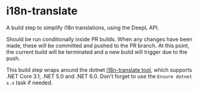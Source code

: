 # i18n-translate

A build step to simplify i18n translations, using the DeepL API.

Should be run conditionally inside PR builds. When any changes have been made, these will be committed and pushed to the PR branch. At this point, the current build will be terminated and a new build will trigger due to the push.

This build step wraps around the dotnet [i18n-translate tool](https://www.nuget.org/packages/dotnet-i18n-translate), which supports .NET Core 3.1, .NET 5.0 and .NET 6.0. Don't forget to use the `Ensure dotnet x.x` task if needed.